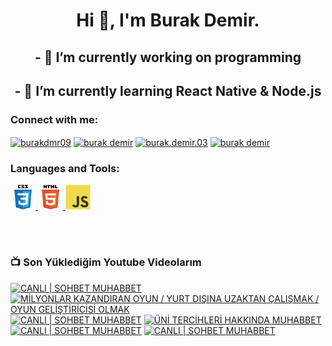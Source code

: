 <h1 align="center">Hi 👋, I'm Burak Demir.</h1>
<h2 align="center">- 🔭 I’m currently working on programming</h2>
<h2 align="center">- 🌱 I’m currently learning React Native & Node.js</h2>

<h3 align="left">Connect with me:</h3>
<p align="left">
<a href="https://twitter.com/burakdmr09" target="blank"><img align="center" src="https://raw.githubusercontent.com/rahuldkjain/github-profile-readme-generator/master/src/images/icons/Social/twitter.svg" alt="burakdmr09" height="30" width="40" /></a>
<a href="https://linkedin.com/in/burak-demir-8a5410189/" target="blank"><img align="center" src="https://raw.githubusercontent.com/rahuldkjain/github-profile-readme-generator/master/src/images/icons/Social/linked-in-alt.svg" alt="burak demir" height="30" width="40" /></a>
<a href="https://www.instagram.com/burakdmr.dev/" target="blank"><img align="center" src="https://raw.githubusercontent.com/rahuldkjain/github-profile-readme-generator/master/src/images/icons/Social/instagram.svg" alt="burak.demir.03" height="30" width="40" /></a>
<a href="https://www.youtube.com/channel/UCDdNshkQY13SfUZh4JgkcQg" target="blank"><img align="center" src="https://raw.githubusercontent.com/rahuldkjain/github-profile-readme-generator/master/src/images/icons/Social/youtube.svg" alt="burak demir" height="30" width="40" /></a>
</p>

<h3 align="left">Languages and Tools:</h3>
<p align="left"> <a href="https://www.w3schools.com/css/" target="_blank"> <img src="https://raw.githubusercontent.com/devicons/devicon/master/icons/css3/css3-original-wordmark.svg" alt="css3" width="40" height="40"/> </a> <a href="https://www.w3.org/html/" target="_blank"> <img src="https://raw.githubusercontent.com/devicons/devicon/master/icons/html5/html5-original-wordmark.svg" alt="html5" width="40" height="40"/> </a> <a href="https://developer.mozilla.org/en-US/docs/Web/JavaScript" target="_blank"> <img src="https://raw.githubusercontent.com/devicons/devicon/master/icons/javascript/javascript-original.svg" alt="javascript" width="40" height="40"/> </a> </p>
<br />

#

### 📺 Son Yüklediğim Youtube Videolarım

<!-- BEGIN YOUTUBE-CARDS -->
[![CANLI | SOHBET MUHABBET](https://ytcards.demolab.com/?id=KAv9Z7lq934&title=CANLI+%7C+SOHBET+MUHABBET&lang=en&timestamp=1691442502&background_color=%230d1117&title_color=%23ffffff&stats_color=%23dedede&max_title_lines=1&width=250&border_radius=5 "CANLI | SOHBET MUHABBET")](https://www.youtube.com/watch?v=KAv9Z7lq934)
[![MİLYONLAR KAZANDIRAN OYUN / YURT DIŞINA UZAKTAN ÇALIŞMAK / OYUN GELİŞTİRİCİSİ OLMAK](https://ytcards.demolab.com/?id=gC1rpSdV-OE&title=M%C4%B0LYONLAR+KAZANDIRAN+OYUN+%2F+YURT+DI%C5%9EINA+UZAKTAN+%C3%87ALI%C5%9EMAK+%2F+OYUN+GEL%C4%B0%C5%9ET%C4%B0R%C4%B0C%C4%B0S%C4%B0+OLMAK&lang=en&timestamp=1691234952&background_color=%230d1117&title_color=%23ffffff&stats_color=%23dedede&max_title_lines=1&width=250&border_radius=5 "MİLYONLAR KAZANDIRAN OYUN / YURT DIŞINA UZAKTAN ÇALIŞMAK / OYUN GELİŞTİRİCİSİ OLMAK")](https://www.youtube.com/watch?v=gC1rpSdV-OE)
[![CANLI | SOHBET MUHABBET](https://ytcards.demolab.com/?id=aJnfq6IujW0&title=CANLI+%7C+SOHBET+MUHABBET&lang=en&timestamp=1691012715&background_color=%230d1117&title_color=%23ffffff&stats_color=%23dedede&max_title_lines=1&width=250&border_radius=5 "CANLI | SOHBET MUHABBET")](https://www.youtube.com/watch?v=aJnfq6IujW0)
[![ÜNİ TERCİHLERİ HAKKINDA MUHABBET](https://ytcards.demolab.com/?id=IU4MctBP0IU&title=%C3%9CN%C4%B0+TERC%C4%B0HLER%C4%B0+HAKKINDA+MUHABBET&lang=en&timestamp=1690277420&background_color=%230d1117&title_color=%23ffffff&stats_color=%23dedede&max_title_lines=1&width=250&border_radius=5 "ÜNİ TERCİHLERİ HAKKINDA MUHABBET")](https://www.youtube.com/watch?v=IU4MctBP0IU)
[![CANLI | SOHBET MUHABBET](https://ytcards.demolab.com/?id=CLvCXat1pAE&title=CANLI+%7C+SOHBET+MUHABBET&lang=en&timestamp=1689758591&background_color=%230d1117&title_color=%23ffffff&stats_color=%23dedede&max_title_lines=1&width=250&border_radius=5 "CANLI | SOHBET MUHABBET")](https://www.youtube.com/watch?v=CLvCXat1pAE)
[![CANLI | SOHBET MUHABBET](https://ytcards.demolab.com/?id=cUbG-3rGNYc&title=CANLI+%7C+SOHBET+MUHABBET&lang=en&timestamp=1689754439&background_color=%230d1117&title_color=%23ffffff&stats_color=%23dedede&max_title_lines=1&width=250&border_radius=5 "CANLI | SOHBET MUHABBET")](https://www.youtube.com/watch?v=cUbG-3rGNYc)
<!-- END YOUTUBE-CARDS -->

<!--
**burakndmr/burakndmr** is a ✨ _special_ ✨ repository because its `README.md` (this file) appears on your GitHub profile.

Here are some ideas to get you started:


- 🌱 I’m currently learning ...
- 👯 I’m looking to collaborate on ...
- 🤔 I’m looking for help with ...
- 💬 Ask me about ...
- 📫 How to reach me: ...
- 😄 Pronouns: ...
- ⚡ Fun fact: ...
-->
